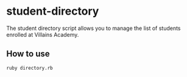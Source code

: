 # student-directory #

The student directory script allows you to manage the list of students enrolled
at Villains Academy.

## How to use ##

```shell
ruby directory.rb
```
